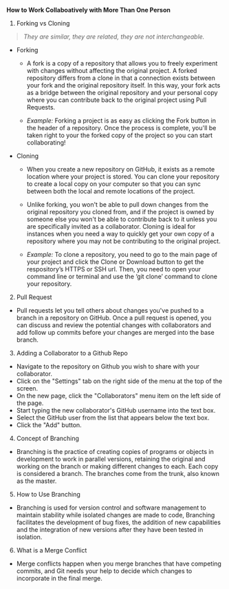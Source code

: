 **How to Work Collaboatively with More Than One Person**

1. Forking vs Cloning
> _They are similar, they are related, they are not interchangeable._
- Forking
  - A fork is a copy of a repository that allows you to freely experiment with changes without affecting the original project. A forked repository differs from a clone in that a connection exists between your fork and the original repository itself. In this way, your fork acts as a bridge between the original repository and your personal copy where you can contribute back to the original project using Pull Requests.

  - *Example:* Forking a project is as easy as clicking the Fork button in the header of a repository. Once the process is complete, you'll be taken right to your the forked copy of the project so you can start collaborating!

- Cloning
  - When you create a new repository on GitHub, it exists as a remote location where your project is stored. You can clone your repository to create a local copy on your computer so that you can sync between both the local and remote locations of the project.
  - Unlike forking, you won't be able to pull down changes from the original repository you cloned from, and if the project is owned by someone else you won't be able to contribute back to it unless you are specifically invited as a collaborator. Cloning is ideal for instances when you need a way to quickly get your own copy of a repository where you may not be contributing to the original project.

  - *Example:* To clone a repository, you need to go to the main page of your project and click the Clone or Download button to get the respository’s HTTPS or SSH url. Then, you need to open your command line or terminal and use the ‘git clone’ command to clone your repository.

2. Pull Request

- Pull requests let you tell others about changes you've pushed to a branch in a repository on GitHub. Once a pull request is opened, you can discuss and review the potential changes with collaborators and add follow up commits before your changes are merged into the base branch.

3. Adding a Collaborator to a Github Repo

- Navigate to the repository on Github you wish to share with your collaborator.
- Click on the "Settings" tab on the right side of the menu at the top of the screen.
- On the new page, click the "Collaborators" menu item on the left side of the page.
- Start typing the new collaborator's GitHub username into the text box.
- Select the GitHub user from the list that appears below the text box.
- Click the "Add" button.

4. Concept of Branching

- Branching is the practice of creating copies of programs or objects in development to work in parallel versions, retaining the original and working on the branch or making different changes to each. Each copy is considered a branch. The branches come from the trunk, also known as the master.

5. How to Use Branching

- Branching is used for version control and software management to maintain stability while isolated changes are made to code, Branching facilitates the development of bug fixes, the addition of new capabilities and the integration of new versions after they have been tested in isolation.

6. What is a Merge Conflict

- Merge conflicts happen when you merge branches that have competing commits, and Git needs your help to decide which changes to incorporate in the final merge.

